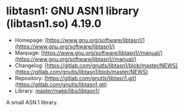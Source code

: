 # libtasn1: GNU ASN1 library (libtasn1.so) 4.19.0
 - Homepage: [https://www.gnu.org/software/libtasn1/](https://www.gnu.org/software/libtasn1/)
 - Manpage: [https://www.gnu.org/software/libtasn1//manual/](https://www.gnu.org/software/libtasn1//manual/)
 - Changelog: [https://gitlab.com/gnutls/libtasn1/blob/master/NEWS](https://gitlab.com/gnutls/libtasn1/blob/master/NEWS)
 - Repository: [https://gitlab.com/gnutls/libtasn1.git](https://gitlab.com/gnutls/libtasn1.git)
 - Library: [master/make/libs/libtasn1/](https://github.com/Freetz-NG/freetz-ng/tree/master/make/libs/libtasn1/)

A small ASN.1 library.
